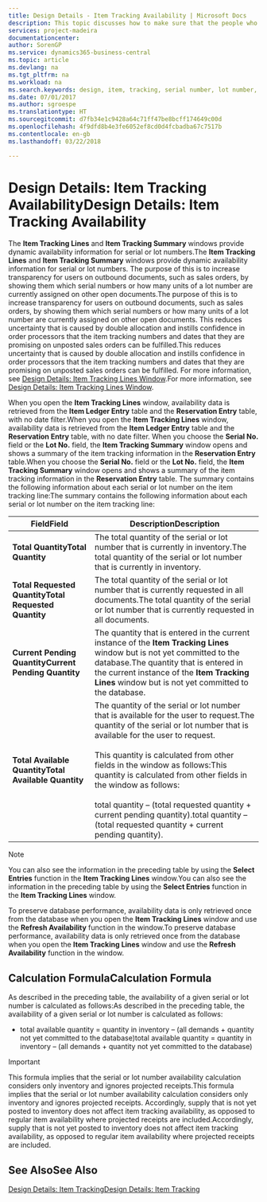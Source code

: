 ```yaml
---
title: Design Details - Item Tracking Availability | Microsoft Docs
description: This topic discusses how to make sure that the people who process orders can rely on the availability of serial or lot numbers.
services: project-madeira
documentationcenter: 
author: SorenGP
ms.service: dynamics365-business-central
ms.topic: article
ms.devlang: na
ms.tgt_pltfrm: na
ms.workload: na
ms.search.keywords: design, item, tracking, serial number, lot number, outbound documents
ms.date: 07/01/2017
ms.author: sgroespe
ms.translationtype: HT
ms.sourcegitcommit: d7fb34e1c9428a64c71ff47be8bcff174649c00d
ms.openlocfilehash: 4f9dfd8b4e3fe6052ef8cd0d4fcbadba67c7517b
ms.contentlocale: en-gb
ms.lasthandoff: 03/22/2018

---
```

# <a name="design-details-item-tracking-availability"></a><span data-ttu-id="51ceb-103">Design Details: Item Tracking Availability</span><span class="sxs-lookup"><span data-stu-id="51ceb-103">Design Details: Item Tracking Availability</span></span>
<span data-ttu-id="51ceb-104">The **Item Tracking Lines** and **Item Tracking Summary** windows provide dynamic availability information for serial or lot numbers.</span><span class="sxs-lookup"><span data-stu-id="51ceb-104">The **Item Tracking Lines** and **Item Tracking Summary** windows provide dynamic availability information for serial or lot numbers.</span></span> <span data-ttu-id="51ceb-105">The purpose of this is to increase transparency for users on outbound documents, such as sales orders, by showing them which serial numbers or how many units of a lot number are currently assigned on other open documents.</span><span class="sxs-lookup"><span data-stu-id="51ceb-105">The purpose of this is to increase transparency for users on outbound documents, such as sales orders, by showing them which serial numbers or how many units of a lot number are currently assigned on other open documents.</span></span> <span data-ttu-id="51ceb-106">This reduces uncertainty that is caused by double allocation and instills confidence in order processors that the item tracking numbers and dates that they are promising on unposted sales orders can be fulfilled.</span><span class="sxs-lookup"><span data-stu-id="51ceb-106">This reduces uncertainty that is caused by double allocation and instills confidence in order processors that the item tracking numbers and dates that they are promising on unposted sales orders can be fulfilled.</span></span> <span data-ttu-id="51ceb-107">For more information, see [Design Details: Item Tracking Lines Window](design-details-item-tracking-lines-window.md).</span><span class="sxs-lookup"><span data-stu-id="51ceb-107">For more information, see [Design Details: Item Tracking Lines Window](design-details-item-tracking-lines-window.md).</span></span>  
  
<span data-ttu-id="51ceb-108">When you open the **Item Tracking Lines** window, availability data is retrieved from the **Item Ledger Entry** table and the **Reservation Entry** table, with no date filter.</span><span class="sxs-lookup"><span data-stu-id="51ceb-108">When you open the **Item Tracking Lines** window, availability data is retrieved from the **Item Ledger Entry** table and the **Reservation Entry** table, with no date filter.</span></span> <span data-ttu-id="51ceb-109">When you choose the **Serial No.** field or the **Lot No.** field, the **Item Tracking Summary** window opens and shows a summary of the item tracking information in the **Reservation Entry** table.</span><span class="sxs-lookup"><span data-stu-id="51ceb-109">When you choose the **Serial No.** field or the **Lot No.** field, the **Item Tracking Summary** window opens and shows a summary of the item tracking information in the **Reservation Entry** table.</span></span> <span data-ttu-id="51ceb-110">The summary contains the following information about each serial or lot number on the item tracking line:</span><span class="sxs-lookup"><span data-stu-id="51ceb-110">The summary contains the following information about each serial or lot number on the item tracking line:</span></span>  
  
|<span data-ttu-id="51ceb-111">Field</span><span class="sxs-lookup"><span data-stu-id="51ceb-111">Field</span></span>|<span data-ttu-id="51ceb-112">Description</span><span class="sxs-lookup"><span data-stu-id="51ceb-112">Description</span></span>|  
|---------------------------------|---------------------------------------|  
|<span data-ttu-id="51ceb-113">**Total Quantity**</span><span class="sxs-lookup"><span data-stu-id="51ceb-113">**Total Quantity**</span></span>|<span data-ttu-id="51ceb-114">The total quantity of the serial or lot number that is currently in inventory.</span><span class="sxs-lookup"><span data-stu-id="51ceb-114">The total quantity of the serial or lot number that is currently in inventory.</span></span>|  
|<span data-ttu-id="51ceb-115">**Total Requested Quantity**</span><span class="sxs-lookup"><span data-stu-id="51ceb-115">**Total Requested Quantity**</span></span>|<span data-ttu-id="51ceb-116">The total quantity of the serial or lot number that is currently requested in all documents.</span><span class="sxs-lookup"><span data-stu-id="51ceb-116">The total quantity of the serial or lot number that is currently requested in all documents.</span></span>|  
|<span data-ttu-id="51ceb-117">**Current Pending Quantity**</span><span class="sxs-lookup"><span data-stu-id="51ceb-117">**Current Pending Quantity**</span></span>|<span data-ttu-id="51ceb-118">The quantity that is entered in the current instance of the **Item Tracking Lines** window but is not yet committed to the database.</span><span class="sxs-lookup"><span data-stu-id="51ceb-118">The quantity that is entered in the current instance of the **Item Tracking Lines** window but is not yet committed to the database.</span></span>|  
|<span data-ttu-id="51ceb-119">**Total Available Quantity**</span><span class="sxs-lookup"><span data-stu-id="51ceb-119">**Total Available Quantity**</span></span>|<span data-ttu-id="51ceb-120">The quantity of the serial or lot number that is available for the user to request.</span><span class="sxs-lookup"><span data-stu-id="51ceb-120">The quantity of the serial or lot number that is available for the user to request.</span></span><br /><br /> <span data-ttu-id="51ceb-121">This quantity is calculated from other fields in the window as follows:</span><span class="sxs-lookup"><span data-stu-id="51ceb-121">This quantity is calculated from other fields in the window as follows:</span></span><br /><br /> <span data-ttu-id="51ceb-122">total quantity – (total requested quantity + current pending quantity).</span><span class="sxs-lookup"><span data-stu-id="51ceb-122">total quantity – (total requested quantity + current pending quantity).</span></span>|  
  
> [!NOTE]  
>  <span data-ttu-id="51ceb-123">You can also see the information in the preceding table by using the **Select Entries** function in the **Item Tracking Lines** window.</span><span class="sxs-lookup"><span data-stu-id="51ceb-123">You can also see the information in the preceding table by using the **Select Entries** function in the **Item Tracking Lines** window.</span></span>  
  
<span data-ttu-id="51ceb-124">To preserve database performance, availability data is only retrieved once from the database when you open the **Item Tracking Lines** window and use the **Refresh Availability** function in the window.</span><span class="sxs-lookup"><span data-stu-id="51ceb-124">To preserve database performance, availability data is only retrieved once from the database when you open the **Item Tracking Lines** window and use the **Refresh Availability** function in the window.</span></span>  
  
## <a name="calculation-formula"></a><span data-ttu-id="51ceb-125">Calculation Formula</span><span class="sxs-lookup"><span data-stu-id="51ceb-125">Calculation Formula</span></span>  
<span data-ttu-id="51ceb-126">As described in the preceding table, the availability of a given serial or lot number is calculated as follows:</span><span class="sxs-lookup"><span data-stu-id="51ceb-126">As described in the preceding table, the availability of a given serial or lot number is calculated as follows:</span></span>  
  
* <span data-ttu-id="51ceb-127">total available quantity = quantity in inventory – (all demands + quantity not yet committed to the database)</span><span class="sxs-lookup"><span data-stu-id="51ceb-127">total available quantity = quantity in inventory – (all demands + quantity not yet committed to the database)</span></span>  
  
> [!IMPORTANT]  
>  <span data-ttu-id="51ceb-128">This formula implies that the serial or lot number availability calculation considers only inventory and ignores projected receipts.</span><span class="sxs-lookup"><span data-stu-id="51ceb-128">This formula implies that the serial or lot number availability calculation considers only inventory and ignores projected receipts.</span></span> <span data-ttu-id="51ceb-129">Accordingly, supply that is not yet posted to inventory does not affect item tracking availability, as opposed to regular item availability where projected receipts are included.</span><span class="sxs-lookup"><span data-stu-id="51ceb-129">Accordingly, supply that is not yet posted to inventory does not affect item tracking availability, as opposed to regular item availability where projected receipts are included.</span></span>  
  
## <a name="see-also"></a><span data-ttu-id="51ceb-130">See Also</span><span class="sxs-lookup"><span data-stu-id="51ceb-130">See Also</span></span>  
[<span data-ttu-id="51ceb-131">Design Details: Item Tracking</span><span class="sxs-lookup"><span data-stu-id="51ceb-131">Design Details: Item Tracking</span></span>](design-details-item-tracking.md)
